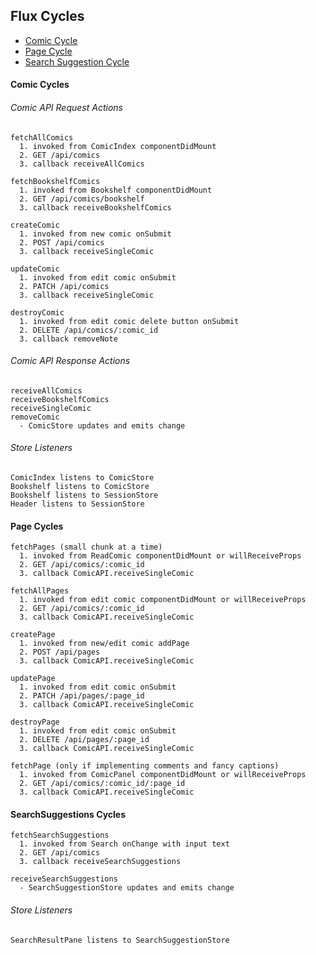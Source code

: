 ## Flux Cycles
  - [Comic Cycle](#comic-cycle)
  - [Page Cycle](#page-cycle)
  - [Search Suggestion Cycle](#search-cycle)

<a name="comic-cycle"></a>
#### Comic Cycles

###### Comic API Request Actions

    fetchAllComics
      1. invoked from ComicIndex componentDidMount
      2. GET /api/comics
      3. callback receiveAllComics

    fetchBookshelfComics
      1. invoked from Bookshelf componentDidMount
      2. GET /api/comics/bookshelf
      3. callback receiveBookshelfComics

    createComic
      1. invoked from new comic onSubmit
      2. POST /api/comics
      3. callback receiveSingleComic

    updateComic
      1. invoked from edit comic onSubmit
      2. PATCH /api/comics
      3. callback receiveSingleComic

    destroyComic
      1. invoked from edit comic delete button onSubmit
      2. DELETE /api/comics/:comic_id
      3. callback removeNote

###### Comic API Response Actions

    receiveAllComics
    receiveBookshelfComics
    receiveSingleComic
    removeComic
      - ComicStore updates and emits change

###### Store Listeners

    ComicIndex listens to ComicStore
    Bookshelf listens to ComicStore
    Bookshelf listens to SessionStore
    Header listens to SessionStore

<a name="page-cycle"></a>
#### Page Cycles

    fetchPages (small chunk at a time)
      1. invoked from ReadComic componentDidMount or willReceiveProps
      2. GET /api/comics/:comic_id
      3. callback ComicAPI.receiveSingleComic

    fetchAllPages
      1. invoked from edit comic componentDidMount or willReceiveProps
      2. GET /api/comics/:comic_id
      3. callback ComicAPI.receiveSingleComic

    createPage
      1. invoked from new/edit comic addPage
      2. POST /api/pages
      3. callback ComicAPI.receiveSingleComic

    updatePage
      1. invoked from edit comic onSubmit
      2. PATCH /api/pages/:page_id
      3. callback ComicAPI.receiveSingleComic

    destroyPage
      1. invoked from edit comic onSubmit
      2. DELETE /api/pages/:page_id
      3. callback ComicAPI.receiveSingleComic

    fetchPage (only if implementing comments and fancy captions)
      1. invoked from ComicPanel componentDidMount or willReceiveProps
      2. GET /api/comics/:comic_id/:page_id
      3. callback ComicAPI.receiveSingleComic

<a name="search-cycle"></a>
#### SearchSuggestions Cycles

    fetchSearchSuggestions
      1. invoked from Search onChange with input text
      2. GET /api/comics
      3. callback receiveSearchSuggestions

    receiveSearchSuggestions
      - SearchSuggestionStore updates and emits change

###### Store Listeners

    SearchResultPane listens to SearchSuggestionStore
